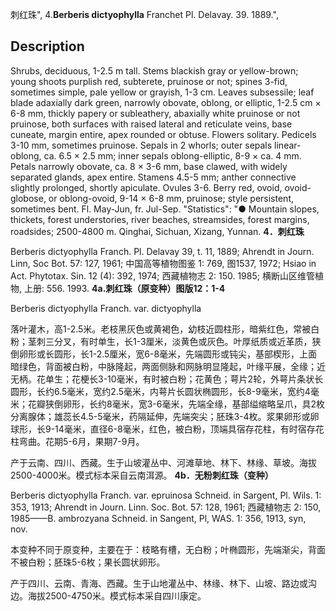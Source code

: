 刺红珠",
4.**Berberis dictyophylla** Franchet Pl. Delavay. 39. 1889.",

## Description
Shrubs, deciduous, 1-2.5 m tall. Stems blackish gray or yellow-brown; young shoots purplish red, subterete, pruinose or not; spines 3-fid, sometimes simple, pale yellow or grayish, 1-3 cm. Leaves subsessile; leaf blade adaxially dark green, narrowly obovate, oblong, or elliptic, 1-2.5 cm × 6-8 mm, thickly papery or subleathery, abaxially white pruinose or not pruinose, both surfaces with raised lateral and reticulate veins, base cuneate, margin entire, apex rounded or obtuse. Flowers solitary. Pedicels 3-10 mm, sometimes pruinose. Sepals in 2 whorls; outer sepals linear-oblong, ca. 6.5 × 2.5 mm; inner sepals oblong-elliptic, 8-9 × ca. 4 mm. Petals narrowly obovate, ca. 8 × 3-6 mm, base clawed, with widely separated glands, apex entire. Stamens 4.5-5 mm; anther connective slightly prolonged, shortly apiculate. Ovules 3-6. Berry red, ovoid, ovoid-globose, or oblong-ovoid, 9-14 × 6-8 mm, pruinose; style persistent, sometimes bent. Fl. May-Jun, fr. Jul-Sep.
  "Statistics": "● Mountain slopes, thickets, forest understories, river beaches, streamsides, forest margins, roadsides; 2500-4800 m. Qinghai, Sichuan, Xizang, Yunnan.
**4．刺红珠**

Berberis dictyophylla Franch. Pl. Delavay 39, t. 11, 1889; Ahrendt in Journ. Linn, Soc Bot. 57: 127, 1961; 中国高等植物图鉴 1: 769, 图1537, 1972; Hsiao in Act. Phytotax. Sin. 12 (4): 392, 1974; 西藏植物志 2: 150. 1985; 横断山区维管植物, 上册: 556. 1993.
**4a.刺红珠（原变种）图版12：1-4**

Berberis dictyophylla Franch. var. dictyophylla

落叶灌木，高1-2.5米。老枝黑灰色或黄褐色，幼枝近圆柱形，暗紫红色，常被白粉；茎刺三分叉，有时单生，长1-3厘米，淡黄色或灰色。叶厚纸质或近革质，狭倒卵形或长圆形，长1-2.5厘米，宽6-8毫米，先端圆形或钝尖，基部楔形，上面暗绿色，背面被白粉，中脉隆起，两面侧脉和网脉明显隆起，叶缘平展，全缘；近无柄。花单生；花梗长3-10毫米，有时被白粉；花黄色；萼片2轮，外萼片条状长圆形，长约6.5毫米，宽约2.5毫米，内萼片长圆状椭圆形，长8-9毫米，宽约4毫米；花瓣狭倒卵形，长约8毫米，宽3-6毫米，先端全缘，基部缢缩略呈爪，具2枚分离腺体；雄蕊长4.5-5毫米，药隔延伸，先端突尖；胚珠3-4枚。浆果卵形或卵球形，长9-14毫米，直径6-8毫米，红色，被白粉，顶端具宿存花柱，有时宿存花柱弯曲。花期5-6月，果期7-9月。

产于云南、四川、西藏。生于山坡灌丛中、河滩草地、林下、林缘、草坡。海拔2500-4000米。模式标本采自云南洱源。
**4b．无粉刺红珠（变种）**

Berberis dictyophylla Franch. var. epruinosa Schneid. in Sargent, Pl. Wils. 1: 353, 1913; Ahrendt in Journ. Linn. Soc. Bot. 57: 128, 1961; 西藏植物志 2: 150, 1985——B. ambrozyana Schneid. in Sangent, Pl, WAS. 1: 356, 1913, syn, nov.

本变种不同于原变种，主要在于：枝略有槽，无白粉；叶椭圆形，先端渐尖，背面不被白粉；胚珠5-6枚；果长圆状卵形。

产于四川、云南、青海、西藏。生于山地灌丛中、林缘、林下、山坡、路边或沟边。海拔2500-4750米。模式标本采自四川康定。
